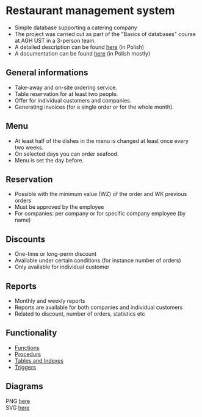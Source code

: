 # Restaurant management system

- Simple database supporting a catering company
- The project was carried out as part of the "Basics of databases" course at AGH UST in a 3-person team.
- A detailed description can be found [here](https://github.com/xMOROx/Podstawy-Baz-Danych-Projekt-1/blob/main/task.pdf) (in Polish)
- A documentation can be found [here](https://github.com/xMOROx/Podstawy-Baz-Danych-Projekt-1/blob/main/Documentation.pdf) (in Polish mostly)

## General informations

- Take-away and on-site ordering service.
- Table reservation for at least two people.
- Offer for individual customers and companies.
- Generating invoices (for a single order or for the whole month).

## Menu

- At least half of the dishes in the menu is changed at least once every two weeks.
- On selected days you can order seafood.
- Menu is set the day before.

## Reservation

- Possible with the minimum value (WZ) of the order and WK previous orders
- Must be approved by the employee
- For companies: per company or for specific company employee (by name)

## Discounts

- One-time or long-perm discount
- Available under certain conditions (for instance number of orders)
- Only available for individual customer

## Reports

- Monthly and weekly reports
- Reports are available for both companies and individual customers
- Related to discount, number of orders, statistics etc

## Functionality

- [Functions](https://github.com/xMOROx/Podstawy-Baz-Danych-Projekt-1/blob/main/Functions/description.md)
- [Procedurs](https://github.com/xMOROx/Podstawy-Baz-Danych-Projekt-1/blob/main/Procedures/description.md)
- [Tables and Indexes](https://github.com/xMOROx/Podstawy-Baz-Danych-Projekt-1/blob/main/Tables/description.md)
- [Triggers](https://github.com/xMOROx/Podstawy-Baz-Danych-Projekt-1/blob/main/Triggers/description.md)

## Diagrams

PNG [here](https://github.com/xMOROx/Podstawy-Baz-Danych-Projekt-1/blob/main/Diagrams/Diagram.png)  
SVG [here](https://github.com/xMOROx/Podstawy-Baz-Danych-Projekt-1/blob/main/Diagrams/Diagram.svg)  
